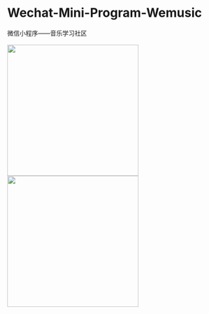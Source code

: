 # Wechat-Mini-Program-Wemusic
微信小程序——音乐学习社区<br>
<br>
 <img width="300"  src="https://ws1.sinaimg.cn/large/006tNc79gy1fqdfbpx3hlj30ku112djy.jpg" />
 <img width="300"  src="https://ws2.sinaimg.cn/large/006tNc79gy1fqdfbs5a0ej30ku112jwi.jpg" />
